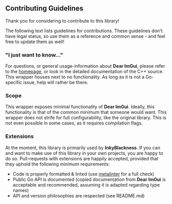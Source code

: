 ## Contributing Guidelines

Thank you for considering to contribute to this library!

The following text lists guidelines for contributions.
These guidelines don't have legal status, so use them as a reference and common sense - and feel free to update them as well!


### "I just want to know..."

For questions, or general usage-information about **Dear ImGui**, please refer to the [homepage](https://github.com/ocornut/imgui), or look in the detailed documentation of the C++ source.
This wrapper houses next to no functionality. As long as it is not a Go-specific issue, help will rather be there.

### Scope

This wrapper exposes minimal functionality of **Dear ImGui**. Ideally, this functionality is that of the common minimum that someone would want. This wrapper does not strife for full configurability, like the original library. This is not even possible in some cases, as it requires compilation flags.

### Extensions
At the moment, this library is primarily used by **InkyBlackness**. If you can and want to make use of this library in your own projects, you are happy to do so. Pull-requests with extensions are happily accepted, provided that they uphold the following minimum requirements:
* Code is properly formatted & linted (use [metalinter](https://github.com/alecthomas/gometalinter) for a full check)
* Public Go API is documented (copied documentation from **Dear ImGui** is acceptable and recommended, assuming it is adapted regarding type names)
* API and version philosophies are respected (see README.md)
